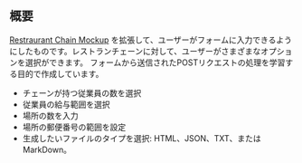 ## 概要
[Restraurant Chain Mockup](https://github.com/bory777/RestaurantChainMockup) を拡張して、ユーザーがフォームに入力できるようにしたものです。レストランチェーンに対して、ユーザーがさまざまなオプションを選択ができます。
フォームから送信されたPOSTリクエストの処理を学習する目的で作成しています。

- チェーンが持つ従業員の数を選択
- 従業員の給与範囲を選択
- 場所の数を入力
- 場所の郵便番号の範囲を設定
- 生成したいファイルのタイプを選択: HTML、JSON、TXT、または MarkDown。
